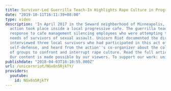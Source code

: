 ```yaml
---
title: Survivor-Led Guerrilla Teach-In Highlights Rape Culture in Progressive Spaces
date: "2019-10-11T16:11:39+08:00"
type: video
description: 'In April 2017 in the Seward neighborhood of Minneapolis, MN a direct
  action took place inside a local progressive cafe. The guerrilla teach-in was in
  response to cafe management silencing employees who were attempting to center the
  needs of survivors of sexual assault. Unicorn Riot documented the direct action,
  interviewed three local survivors who had participated in this act of community
  self-defense, and heard from the action''s co-organizer about the collective power
  of groups to confront and interrupt rape culture. Read the full article here: unicornriot.ninja/2018/survivor-teach-in-highlights-rape-culture-in-progressive-spaces
  Our content is made possible by our viewers. To support our work: unicornriot.ninja/support-our-work/'
publishdate: "2018-04-03T18:10:55.000Z"
url: /unicornriot/NGx6n5RjkTY/
providers:
  youtube:
    id: NGx6n5RjkTY
---
```

